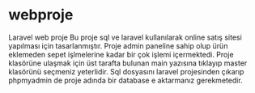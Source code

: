 # webproje
Laravel web proje
Bu proje sql ve laravel kullanılarak online satış sitesi yapılması için tasarlanmıştır. Proje admin paneline sahip olup ürün eklemeden sepet işlmelerine kadar bir çok işlemi içermektedi. Proje klasörüne ulaşmak için üst tarafta bulunan main yazısına tıklayıp master klasörünü seçmeniz yeterlidir. Sql dosyasını laravel projesinden çıkarıp phpmyadmin de proje adında bir database e aktarmanız gerekmetedir.

